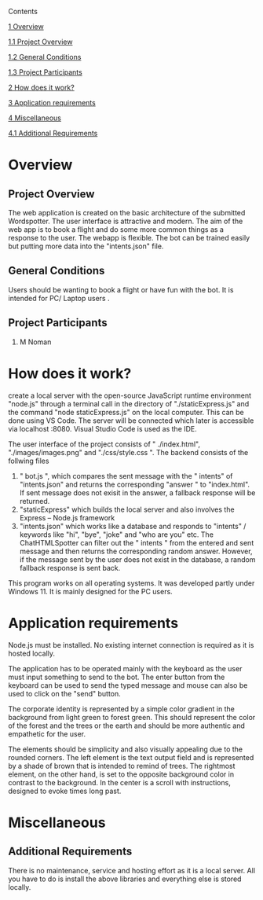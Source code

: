 Contents

[1 Overview](#overview)

[1.1 Project Overview](#project-overview)

[1.2 General Conditions](#general-conditions)

[1.3 Project Participants](#project-participants)

[2 How does it work?](#how-does-it-work)

[3 Application requirements](#application-requirements)

[4 Miscellaneous](#miscellaneous)

[4.1 Additional Requirements](#additional-requirements)

# Overview

## Project Overview

The web application is created on the basic architecture of the submitted Wordspotter. The user interface is attractive and modern. The aim of the web app is to book a flight and do some more common things as a response to the user. The webapp is flexible. The bot can be trained easily but putting more data into the "intents.json" file.

## General Conditions

Users should be wanting to book a flight or have fun with the bot. It is intended for PC/ Laptop users .

## Project Participants

1.  M Noman

# How does it work?

create a local server with the open-source JavaScript runtime environment "node.js" through a terminal call in the directory of "./staticExpress.js" and the command "node staticExpress.js" on the local computer. This can be done using VS Code. The server will be connected which later is accessible via localhost :8080. Visual Studio Code is used as the IDE.

The user interface of the project consists of " ./index.html", "./images/images.png" and "./css/style.css ". The backend consists of the follwing files

1.  " bot.js ", which compares the sent message with the " intents" of "intents.json" and returns the corresponding "answer " to "index.html". If sent message does not exisit in the answer, a fallback response will be returned.
2.  "staticExpress" which builds the local server and also involves the Express – Node.js framework
3.  "intents.json" which works like a database and responds to "intents" / keywords like "hi", "bye", "joke" and "who are you" etc. The ChatHTMLSpotter can filter out the " intents " from the entered and sent message and then returns the corresponding random answer. However, if the message sent by the user does not exist in the database, a random fallback response is sent back.

This program works on all operating systems. It was developed partly under Windows 11. It is mainly designed for the PC users.

# Application requirements

Node.js must be installed. No existing internet connection is required as it is hosted locally.

The application has to be operated mainly with the keyboard as the user must input something to send to the bot. The enter button from the keyboard can be used to send the typed message and mouse can also be used to click on the "send" button.

The corporate identity is represented by a simple color gradient in the background from light green to forest green. This should represent the color of the forest and the trees or the earth and should be more authentic and empathetic for the user.

The elements should be simplicity and also visually appealing due to the rounded corners. The left element is the text output field and is represented by a shade of brown that is intended to remind of trees. The rightmost element, on the other hand, is set to the opposite background color in contrast to the background. In the center is a scroll with instructions, designed to evoke times long past.

# Miscellaneous

## Additional Requirements

There is no maintenance, service and hosting effort as it is a local server. All you have to do is install the above libraries and everything else is stored locally.
